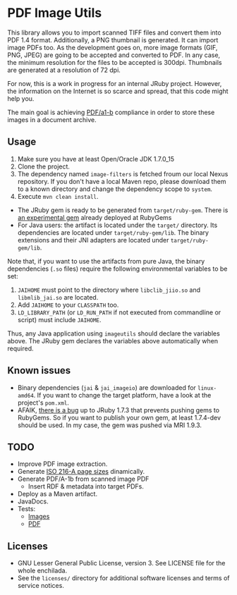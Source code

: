 # PDF Image Utils

This library allows you to import scanned TIFF files and convert them into PDF 1.4 format. Additionally, a PNG thumbnail
is generated. It can import image PDFs too. As the development goes on, more image formats (GIF, PNG, JPEG) are going to
 be accepted and converted to PDF. In any case, the minimum resolution for the files to be accepted is 300dpi. Thumbnails
are generated at a resolution of 72 dpi.

For now, this is a work in progress for an internal JRuby project. However, the information on the Internet is so scarce and
spread, that this code might help you.

The main goal is achieving [PDF/a1-b](http://www.pdfa.org/2011/08/improved-pdfa-1b/) compliance in order to store these
 images in a document archive.


## Usage

1. Make sure you have at least Open/Oracle JDK 1.7.0_15
1. Clone the project.
1. The dependency named `image-filters` is fetched froum our local Nexus repository. If you don't have a local Maven
repo, please download them to a known directory and change the dependency scope to `system`.
1. Execute `mvn clean install`.

* The JRuby gem is ready to be generated from `target/ruby-gem`. There is [an experimental gem](https://rubygems.org/gems/imageutils) already deployed at RubyGems
* For Java users: the artifact is located under the `target/` directory. Its dependencies are located under `target/ruby-gem/lib`.
 The binary extensions and their JNI adapters are located under `target/ruby-gem/lib`.

Note that, if you want to use the artifacts from pure Java, the binary dependencies (`.so` files) require the following environmental variables to be set:

1. `JAIHOME` must point to the directory where `libclib_jiio.so` and `libmlib_jai.so` are located.
1. Add `JAIHOME` to your `CLASSPATH` too.
1. `LD_LIBRARY_PATH` (or `LD_RUN_PATH` if not executed from commandline or script) must include `JAIHOME`.

Thus, any Java application using `imageutils` should declare the variables above. The JRuby gem declares the variables above automatically when required.

## Known issues

* Binary dependencies (`jai` & `jai_imageio`) are downloaded for `linux-amd64`. If you want to change the target platform,
 have a look at the project's `pom.xml`.
* AFAIK, [there is a bug](https://github.com/rubygems/rubygems/issues/507) up to JRuby 1.7.3 that prevents pushing gems to RubyGems.
 So if you want to publish your own gem, at least 1.7.4-dev should be used. In my case, the gem was pushed via MRI 1.9.3.

## TODO

* Improve PDF image extraction.
* Generate [ISO 216-A page sizes]() dinamically.
* Generate PDF/A-1b from scanned image PDF
  * Insert RDF & metadata into target PDFs.
* Deploy as a Maven artifact.
* JavaDocs.
* Tests:
  * [Images](http://en.wikipedia.org/wiki/Standard_test_image)
  * [PDF](https://duckduckgo.com/?q=testing+pdf+generation)

## Licenses

* GNU Lesser General Public License, version 3. See LICENSE file for the whole enchilada.
* See the `licenses/` directory for additional software licenses and terms of service notices.